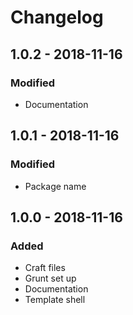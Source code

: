 # Changelog

## 1.0.2 - 2018-11-16

### Modified
- Documentation

## 1.0.1 - 2018-11-16

### Modified
- Package name

## 1.0.0 - 2018-11-16

### Added
- Craft files
- Grunt set up
- Documentation
- Template shell
